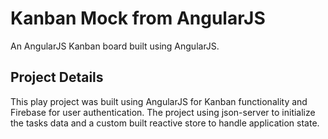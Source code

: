 # Kanban Mock from AngularJS

An AngularJS Kanban board built using AngularJS.

## Project Details

This play project was built using AngularJS for Kanban functionality and Firebase for user authentication. The project using json-server to initialize the tasks data and a custom built reactive store to handle application state.
